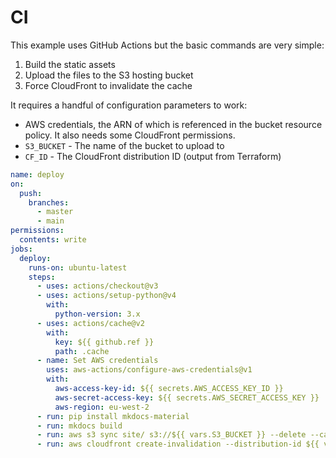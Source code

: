 # CI

This example uses GitHub Actions but the basic commands are very simple: 

1. Build the static assets
1. Upload the files to the S3 hosting bucket
1. Force CloudFront to invalidate the cache

It requires a handful of configuration parameters to work:

- AWS credentials, the ARN of which is referenced in the bucket resource policy. It also needs some CloudFront permissions.
- `S3_BUCKET` - The name of the bucket to upload to
- `CF_ID` - The CloudFront distribution ID (output from Terraform)

```yaml title=".github/workflows/ci.yml" linenums="1"
name: deploy
on:
  push:
    branches:
      - master 
      - main
permissions:
  contents: write
jobs:
  deploy:
    runs-on: ubuntu-latest
    steps:
      - uses: actions/checkout@v3
      - uses: actions/setup-python@v4
        with:
          python-version: 3.x
      - uses: actions/cache@v2
        with:
          key: ${{ github.ref }}
          path: .cache
      - name: Set AWS credentials
        uses: aws-actions/configure-aws-credentials@v1
        with:
          aws-access-key-id: ${{ secrets.AWS_ACCESS_KEY_ID }}
          aws-secret-access-key: ${{ secrets.AWS_SECRET_ACCESS_KEY }}
          aws-region: eu-west-2
      - run: pip install mkdocs-material 
      - run: mkdocs build
      - run: aws s3 sync site/ s3://${{ vars.S3_BUCKET }} --delete --cache-control max-age=31536000,public
      - run: aws cloudfront create-invalidation --distribution-id ${{ vars.CF_ID }} --paths "/*"
```